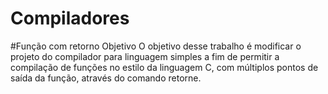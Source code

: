 # Compiladores

#Função com retorno
Objetivo
O objetivo desse trabalho é modificar o projeto do compilador para linguagem simples a fim
de permitir a compilação de funções no estilo da linguagem C, com múltiplos pontos de saída
da função, através do comando retorne.

